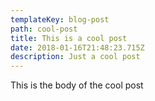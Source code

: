 ```yaml
---
templateKey: blog-post
path: cool-post
title: This is a cool post
date: 2018-01-16T21:48:23.715Z
description: Just a cool post
---
```

This is the body of the cool post
